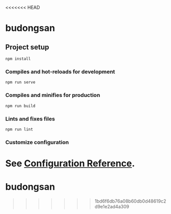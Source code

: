 <<<<<<< HEAD
# budongsan

## Project setup
```
npm install
```

### Compiles and hot-reloads for development
```
npm run serve
```

### Compiles and minifies for production
```
npm run build
```

### Lints and fixes files
```
npm run lint
```

### Customize configuration
See [Configuration Reference](https://cli.vuejs.org/config/).
=======
# budongsan
>>>>>>> 1bd6f6db76a08b60db0d48619c2d9e1e2ad4a309
